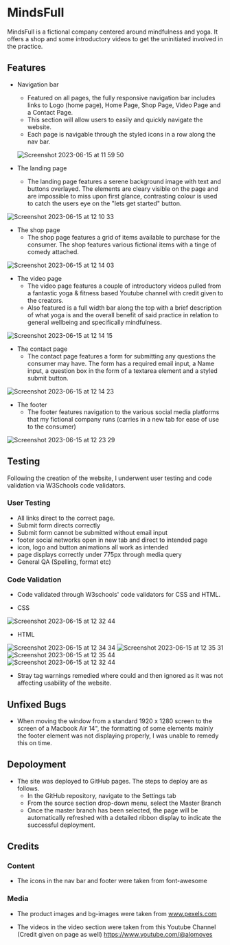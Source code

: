 

# MindsFull

MindsFull is a fictional company centered around mindfulness and yoga. It offers a shop and some introductory videos to get the uninitiated involved in the practice.

## Features

- Navigation bar
    - Featured on all pages, the fully responsive navigation bar includes links to Logo (home page), Home Page, 
    Shop Page, Video Page and a Contact Page.
    - This section will allow users to easily and quickly navigate the website.
    - Each page is navigable through the styled icons in a row along the nav bar.

    ![Screenshot 2023-06-15 at 11 59 50](https://github.com/barcodin9/CI-PROJECT-1/assets/109236559/adb227f7-c9fa-4d3b-bbc6-f5945686dffc)



- The landing page 
    - The landing page features a serene background image with text and buttons overlayed. The elements are cleary visible on the page and 
    are impossible to miss upon first glance, contrasting colour is used to catch the users eye on the "lets get started" button.

    
![Screenshot 2023-06-15 at 12 10 33](https://github.com/barcodin9/CI-PROJECT-1/assets/109236559/20fb4c91-dacb-44fb-8ab0-520ee18300fb)

- The shop page
    - The shop page features a grid of items available to purchase for the consumer. The shop features various fictional items with a tinge of comedy attached.
 
 ![Screenshot 2023-06-15 at 12 14 03](https://github.com/barcodin9/CI-PROJECT-1/assets/109236559/4d3b0ea8-3ee7-4981-9035-4a0bf4aced2d)
 
 - The video page
    - The video page features a couple of introductory videos pulled from a fantastic yoga & fitness based Youtube channel with credit given to the creators.
    - Also featured is a full width bar along the top with a brief description of what yoga is and the overall benefit of said practice in relation to general wellbeing and specifically mindfulness.

![Screenshot 2023-06-15 at 12 14 15](https://github.com/barcodin9/CI-PROJECT-1/assets/109236559/b04f1c4f-1259-44c0-9b75-d8c4110c5468)

- The contact page
    - The contact page features a form for submitting any questions the consumer may have. The form has a required email input, a Name input, a question box in the form of a textarea element and a styled submit button.

![Screenshot 2023-06-15 at 12 14 23](https://github.com/barcodin9/CI-PROJECT-1/assets/109236559/7140936b-1a0c-439d-9687-139810ca61df)

- The footer
    - The footer features navigation to the various social media platforms that my fictional company runs (carries in a new tab for ease of use to the consumer)
    
![Screenshot 2023-06-15 at 12 23 29](https://github.com/barcodin9/CI-PROJECT-1/assets/109236559/8aeedd74-cdab-4f59-95a8-ac9dc1b42d26)

## Testing

Following the creation of the website, I underwent user testing and code validation via W3Schools code validators.

### User Testing
- All links direct to the correct page.
- Submit form directs correctly
- Submit form cannot be submitted without email input
- footer social networks open in new tab and direct to intended page
- icon, logo and button animations all work as intended
- page displays correctly under 775px through media query
- General QA (Spelling, format etc)

### Code Validation
- Code validated through W3schools' code validators for CSS and HTML.

- CSS

![Screenshot 2023-06-15 at 12 32 44](https://github.com/barcodin9/CI-PROJECT-1/assets/109236559/3b2a9a86-4f1e-439f-8b7c-0c583ff581f3)


- HTML

![Screenshot 2023-06-15 at 12 34 34](https://github.com/barcodin9/CI-PROJECT-1/assets/109236559/9e9cdb45-d540-4a58-82d9-bd3e2e684d64)
![Screenshot 2023-06-15 at 12 35 31](https://github.com/barcodin9/CI-PROJECT-1/assets/109236559/c26c0ef4-2998-4c73-bb49-ecee2084f740)
![Screenshot 2023-06-15 at 12 35 44](https://github.com/barcodin9/CI-PROJECT-1/assets/109236559/ab6f8b66-1522-43f8-8664-23d8e9f4356d)
![Screenshot 2023-06-15 at 12 32 44](https://github.com/barcodin9/CI-PROJECT-1/assets/109236559/cd2fcd36-5fdb-4c8e-8cbd-133afa1f39dd)

- Stray tag warnings remedied where could and then ignored as it was not affecting usability of the website.

## Unfixed Bugs 

- When moving the window from a standard 1920 x 1280 screen to the screen of a Macbook Air 14", the formatting of some elements mainly the footer element was not displaying properly, I was unable to remedy this on time.

## Depoloyment 
- The site was deployed to GitHub pages. The steps to deploy are as follows.
    - In the GitHub repository, navigate to the Settings tab
    - From the source section drop-down menu, select the Master Branch
    - Once the master branch has been selected, the page will be automatically refreshed with a detailed ribbon display to indicate the successful deployment.



## Credits

### Content

- The icons in the nav bar and footer were taken from font-awesome


### Media 

- The product images and bg-images were taken from www.pexels.com

- The videos in the video section were taken from this Youtube Channel (Credit given on page as well) https://www.youtube.com/@alomoves



